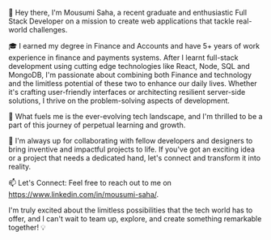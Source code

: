 👋 Hey there, I'm Mousumi Saha, a recent graduate and enthusiastic Full Stack Developer on a mission to create web applications that tackle real-world challenges. 

🎓 I earned my degree in Finance and Accounts and have 5+ years of work experience in finance and payments systems. After I learnt full-stack development using cutting edge technologies like React, Node, SQL and MongoDB, I'm passionate about combining both Finance and technology and the limitless potential of these two to enhance our daily lives. Whether it's crafting user-friendly interfaces or architecting resilient server-side solutions, I thrive on the problem-solving aspects of development.

🚀 What fuels me is the ever-evolving tech landscape, and I'm thrilled to be a part of this journey of perpetual learning and growth.

🤝 I'm always up for collaborating with fellow developers and designers to bring inventive and impactful projects to life. If you've got an exciting idea or a project that needs a dedicated hand, let's connect and transform it into reality.

📫 Let's Connect: Feel free to reach out to me on https://www.linkedin.com/in/mousumi-saha/.

I'm truly excited about the limitless possibilities that the tech world has to offer, and I can't wait to team up, explore, and create something remarkable together! 💡
